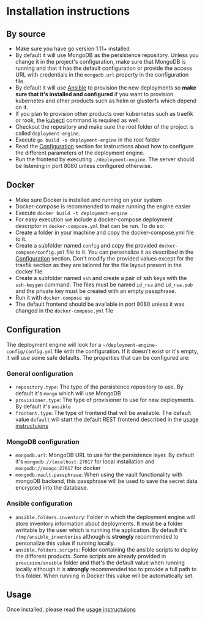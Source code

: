 # Installation instructions

## By source

- Make sure you have go version 1.11+ installed
- By default it will use MongoDB as the persistence repository. Unless you change it in the project's configuration, make sure that MongoDB is running and that it has the default configuration or provide the access URL with credentials in the `mongodb.url` property in the configuration file.
- By default it will use [Ansible](https://docs.ansible.com/ansible/latest/installation_guide/intro_installation.html) to provision the new deployments so **make sure that it's installed and configured** if you want to provision kubernetes and other products such as helm or glusterfs which depend on it.
- If you plan to provision other products over kubernetes such as traefik or rook, the [kubectl](https://kubernetes.io/docs/tasks/tools/install-kubectl/) command is required as well.
- Checkout the repository and make sure the root folder of the project is called `deployment-engine`.
- Execute `go build -o deployment-engine` in the root folder
- Read the [Configuration](#configuration) section for instructions about how to configure the different parameters of the deployment engine.
- Run the frontend by executing `./deployment-engine`. The server should be listening in port 8080 unless configured otherwise.

## Docker

- Make sure Docker is installed and running on your system
- Docker-compose is recommended to make running the engine easier
- Execute `docker build -t deployment-engine .`
- For easy execution we include a docker-compose deployment descriptor in `docker-compose.yml` that can be run. To do so:
- Create a folder in your machine and copy the docker-compose.yml file to it. 
- Create a subfolder named `config` and copy the provided `docker-compose/config.yml` file to it. You can personalize it as described in the [Configuration](#configuration) section. Don't modify the provided values except for the traefik section as they are tailored for the file layout present in the docker file.
- Create a subfolder named `ssh` and create a pair of ssh keys with the `ssh-keygen` command. The files must be named `id_rsa` and `id_rsa.pub` and the private key must be created with an empty passphrase.
- Run it with `docker-compose up`
- The default frontend should be available in port 8080 unless it was changed in the `docker-compose.yml` file

## Configuration

The deployment engine will look for a `~/deployment-engine-config/config.yml` file with the configuration. If it doesn't exist or it's empty, it will use some safe defaults. The properties that can be configured are:

### General configuration

- `repository.type`: The type of the persistence repository to use. By default it's `mongo` which will use MongoDB
- `provisioner.type`: The type of provisioner to use for new deployments. By default it's `ansible`
- `frontent.type`: The type of frontend that will be available. The default value `default` will start the default REST frontend described in the [usage instructuions](usage.md)

### MongoDB configuration

- `mongodb.url`: MongoDB URL to use for the persistence layer. By default it's `mongodb://localhost:27017` for local installation and `mongodb://mongo:27017` for docker
- `mongodb.vault.passphrase`: When using the vault functionality with mongoDB backend, this passphrase will be used to save the secret data encrypted into the database.

### Ansible configuration

- `ansible.folders.inventory`: Folder in which the deployment engine will store inventory information about deployments. It must be a folder writtable by the user which is running the application. By default it's `/tmp/ansible_inventories` although is **strongly** recommended to personalize this value if running locally. 
- `ansible.folders.scripts`: Folder containing the ansible scripts to deploy the different products. Some scripts are already provided in `provision/ansible` folder and that's the default value when running locally although it is **strongly** recommended too to provide a full path to this folder. When running in Docker this value will be automatically set.

## Usage 

Once installed, please read the [usage instructuions](usage.md)